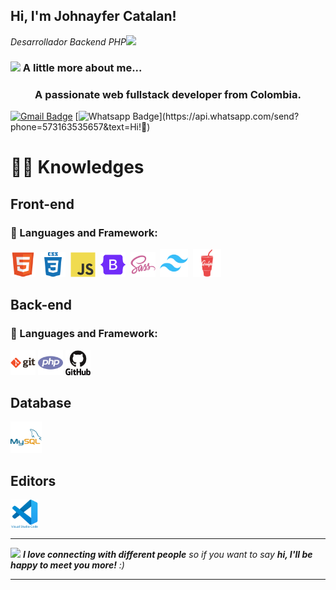 <h2> Hi, I'm Johnayfer Catalan!</h2>

<p><em>Desarrollador Backend PHP</a><img src="https://media.giphy.com/media/WUlplcMpOCEmTGBtBW/giphy.gif" width="60"> 
</em></p>



### <img src="https://media.giphy.com/media/VgCDAzcKvsR6OM0uWg/giphy.gif" width="50"> A little more about me...  
<h3 align="center">
  A passionate web fullstack developer from Colombia. 

</h3>
        
[![Gmail Badge](https://img.shields.io/badge/-Gmail-c14438?style=flat-square&logo=Gmail&logoColor=white&link=mailto:jcatalanmoneris@gmail.com)](mailto:jcatalanmoneris@gmail.com)
[![Whatsapp Badge](https://img.shields.io/badge/-Whatsapp-4CA143?style=flat-square&labelColor=4CA143&logo=whatsapp&logoColor=white&link=https://api.whatsapp.com/send?phone=573163535657&text=Olá!)](https://api.whatsapp.com/send?phone=573163535657&text=Hi!🖖)

# :man_technologist: Knowledges
## Front-end
<div align="left">
    <h3>🔨 Languages and Framework:</h3>
    <div>
        <img src="https://github.com/devicons/devicon/blob/master/icons/html5/html5-original.svg" title="HTML5" alt="HTML" width="40" height="40"/>&nbsp;
        <img src="https://github.com/devicons/devicon/blob/master/icons/css3/css3-plain-wordmark.svg"  title="CSS3" alt="CSS" width="40" height="40"/>&nbsp;
        <img src="https://github.com/devicons/devicon/blob/master/icons/javascript/javascript-original.svg" title="JavaScript" alt="JavaScript" width="40" height="40"/>&nbsp;
        <img src="https://github.com/devicons/devicon/blob/master/icons/bootstrap/bootstrap-plain.svg" title="Bootstrap" alt="Bootstrap" width="40" height="40"/>&nbsp;
        <img src="https://github.com/devicons/devicon/blob/master/icons/sass/sass-original.svg" title="Sass" alt="Sass" width="40" height="40"/>&nbsp;
        <img src="https://github.com/devicons/devicon/blob/master/icons/tailwindcss/tailwindcss-plain.svg" title="Sass" alt="Sass" width="45" height="45"/>&nbsp;
        <img src="https://github.com/devicons/devicon/blob/master/icons/gulp/gulp-plain.svg" title="Sass" alt="Sass" width="45" height="45"/>&nbsp;
      </div>
</div>

## Back-end
<div align="left">
    <h3>🔨 Languages and Framework:</h3>
    <div>
        <img src="https://github.com/devicons/devicon/blob/master/icons/git/git-original-wordmark.svg" title="Git" **alt="Git" width="40" height="40"/>
        <img src="https://github.com/devicons/devicon/blob/master/icons/php/php-plain.svg" title="Git" **alt="Git" width="40" height="40"/>
        <img src="https://github.com/devicons/devicon/blob/master/icons/github/github-original-wordmark.svg" title="Git" **alt="Git" width="40" height="40"/>
      </div>
</div>


## Database
<div align="left">
    <div>
        <img src="https://github.com/devicons/devicon/blob/master/icons/mysql/mysql-original-wordmark.svg" title="MySQL"  alt="MySQL" width="50" height="50"/>
      </div>
</div>

## Editors
<div align="left">
    <div>
        <img src="https://github.com/devicons/devicon/blob/master/icons/vscode/vscode-original-wordmark.svg" title="HTML5" alt="HTML" width="45" height="45"/>&nbsp;
</div>

---

<img src="https://media.giphy.com/media/LnQjpWaON8nhr21vNW/giphy.gif" width="80"> <em><b>I love connecting with different people</b> so if you want to say <b>hi, I'll be happy to meet you more!</b> :)</em>

---
